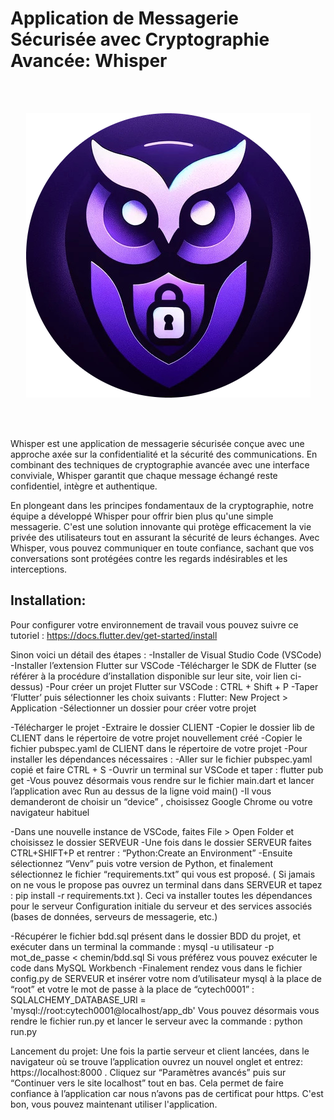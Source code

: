 # Application de Messagerie Sécurisée avec Cryptographie Avancée: Whisper

<br><br>

<p align="center">
  <img src="whisper_logo.jpg"/>
</p>

<br><br>

Whisper est une application de messagerie sécurisée conçue avec une approche axée sur la confidentialité et la sécurité des communications. En combinant des techniques de cryptographie avancée avec une interface conviviale, Whisper garantit que chaque message échangé reste confidentiel, intègre et authentique.

En plongeant dans les principes fondamentaux de la cryptographie, notre équipe a développé Whisper pour offrir bien plus qu'une simple messagerie. C'est une solution innovante qui protège efficacement la vie privée des utilisateurs tout en assurant la sécurité de leurs échanges. Avec Whisper, vous pouvez communiquer en toute confiance, sachant que vos conversations sont protégées contre les regards indésirables et les interceptions.

## Installation:

Pour configurer votre environnement de travail vous pouvez suivre ce tutoriel : 
https://docs.flutter.dev/get-started/install

Sinon voici un détail des étapes : 
-Installer de Visual Studio Code (VSCode)
-Installer l’extension Flutter sur VSCode
-Télécharger le SDK de Flutter (se référer à la procédure d’installation disponible sur leur site, voir lien ci-dessus)
-Pour créer un projet Flutter sur VSCode : CTRL + Shift + P 
-Taper ‘Flutter’ puis sélectionner les choix suivants : Flutter: New Project > Application
-Sélectionner un dossier pour créer votre projet

-Télécharger le projet
-Extraire le dossier CLIENT 
-Copier le dossier lib de CLIENT dans le répertoire de votre projet nouvellement créé
-Copier le fichier pubspec.yaml de CLIENT dans le répertoire de votre projet 
-Pour installer les dépendances nécessaires : 
-Aller sur le fichier pubspec.yaml copié et faire CTRL + S
-Ouvrir un terminal sur VSCode et taper : flutter pub get
-Vous pouvez désormais vous rendre sur le fichier main.dart et lancer l’application avec Run au dessus de la ligne void main()
-Il vous demanderont de choisir un “device” , choisissez Google Chrome ou votre navigateur habituel

-Dans une nouvelle instance de VSCode, faites File > Open Folder et choisissez le dossier SERVEUR
-Une fois dans le dossier SERVEUR faites CTRL+SHIFT+P et rentrer : “Python:Create an Environment”
-Ensuite sélectionnez “Venv” puis votre version de Python, et finalement sélectionnez le fichier “requirements.txt” qui vous est proposé. ( Si jamais on ne vous le propose pas ouvrez un terminal dans dans SERVEUR et tapez : pip install -r requirements.txt ). Ceci va installer toutes les dépendances pour le serveur
Configuration initiale du serveur et des services associés (bases de données, serveurs de messagerie, etc.)

-Récupérer le fichier bdd.sql présent dans le dossier BDD du projet, et exécuter dans un terminal la commande :
 mysql -u utilisateur -p mot_de_passe < chemin/bdd.sql
Si vous préférez vous pouvez exécuter le code dans MySQL Workbench
-Finalement rendez vous dans le fichier config.py de SERVEUR
et insérer votre nom d’utilisateur mysql à la place de “root” et votre le mot de passe à la place de “cytech0001” : 
SQLALCHEMY_DATABASE_URI = 'mysql://root:cytech0001@localhost/app_db'
Vous pouvez désormais vous rendre le fichier run.py et lancer le serveur avec la commande : python run.py

Lancement du projet: Une fois la partie serveur et client lancées, dans le navigateur où se trouve l’application ouvrez un nouvel onglet et entrez: https://localhost:8000 . Cliquez sur “Paramètres avancés” puis sur “Continuer vers le site localhost” tout en bas. Cela permet de faire confiance à l’application car nous n’avons pas de certificat pour https.
C'est bon, vous pouvez maintenant utiliser l'application.


